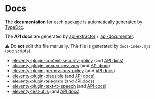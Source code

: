 
# Docs

The **documentation** for each package is automatically generated by [TypeDoc](https://typedoc.org/).

The **API docs** are generated by [api-extractor](https://api-extractor.com/) + [api-documenter](https://api-extractor.com/pages/setup/generating_docs/).

:warning: Do **not** edit this file manually. This file is generated by `docs-index.mjs` (see [scripts](https://github.com/jackdbd/undici/tree/main/scripts/README.md)).

- [eleventy-plugin-content-security-policy](./eleventy-plugin-content-security-policy/index.html) (and [API docs](https://github.com/jackdbd/undici/tree/main/packages/eleventy-plugin-content-security-policy/api-docs/index.md))
- [eleventy-plugin-ensure-env-vars](./eleventy-plugin-ensure-env-vars/index.html) (and [API docs](https://github.com/jackdbd/undici/tree/main/packages/eleventy-plugin-ensure-env-vars/api-docs/index.md))
- [eleventy-plugin-permissions-policy](./eleventy-plugin-permissions-policy/index.html) (and [API docs](https://github.com/jackdbd/undici/tree/main/packages/eleventy-plugin-permissions-policy/api-docs/index.md))
- [eleventy-plugin-plausible](./eleventy-plugin-plausible/index.html) (and [API docs](https://github.com/jackdbd/undici/tree/main/packages/eleventy-plugin-plausible/api-docs/index.md))
- [eleventy-plugin-telegram](./eleventy-plugin-telegram/index.html) (and [API docs](https://github.com/jackdbd/undici/tree/main/packages/eleventy-plugin-telegram/api-docs/index.md))
- [eleventy-plugin-text-to-speech](./eleventy-plugin-text-to-speech/index.html) (and [API docs](https://github.com/jackdbd/undici/tree/main/packages/eleventy-plugin-text-to-speech/api-docs/index.md))
- [eleventy-test-utils](./eleventy-test-utils/index.html) (and [API docs](https://github.com/jackdbd/undici/tree/main/packages/eleventy-test-utils/api-docs/index.md))
